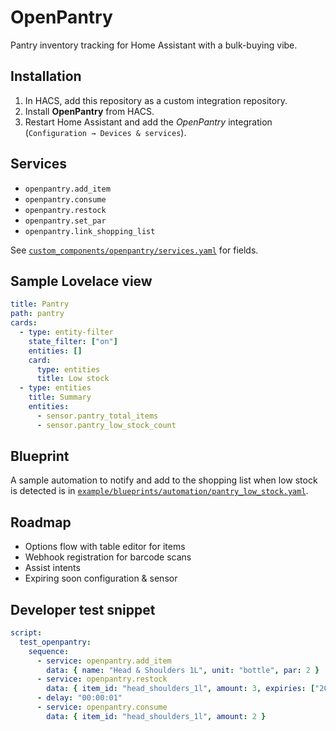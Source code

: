 # OpenPantry

Pantry inventory tracking for Home Assistant with a bulk-buying vibe.

## Installation

1. In HACS, add this repository as a custom integration repository.
2. Install **OpenPantry** from HACS.
3. Restart Home Assistant and add the *OpenPantry* integration (`Configuration → Devices & services`).

## Services

- `openpantry.add_item`
- `openpantry.consume`
- `openpantry.restock`
- `openpantry.set_par`
- `openpantry.link_shopping_list`

See [`custom_components/openpantry/services.yaml`](custom_components/openpantry/services.yaml) for fields.

## Sample Lovelace view

```yaml
title: Pantry
path: pantry
cards:
  - type: entity-filter
    state_filter: ["on"]
    entities: []
    card:
      type: entities
      title: Low stock
  - type: entities
    title: Summary
    entities:
      - sensor.pantry_total_items
      - sensor.pantry_low_stock_count
```

## Blueprint

A sample automation to notify and add to the shopping list when low stock is detected is in [`example/blueprints/automation/pantry_low_stock.yaml`](example/blueprints/automation/pantry_low_stock.yaml).

## Roadmap

- Options flow with table editor for items
- Webhook registration for barcode scans
- Assist intents
- Expiring soon configuration & sensor

## Developer test snippet

```yaml
script:
  test_openpantry:
    sequence:
      - service: openpantry.add_item
        data: { name: "Head & Shoulders 1L", unit: "bottle", par: 2 }
      - service: openpantry.restock
        data: { item_id: "head_shoulders_1l", amount: 3, expiries: ["2027-03-15","2026-02-01"] }
      - delay: "00:00:01"
      - service: openpantry.consume
        data: { item_id: "head_shoulders_1l", amount: 2 }
```
